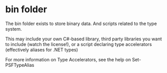 ﻿# bin folder

The bin folder exists to store binary data. And scripts related to the type system.

This may include your own C#-based library, third party libraries you want to include (watch the license!), or a script declaring type accelerators (effectively aliases for .NET types)

For more information on Type Accelerators, see the help on Set-PSFTypeAlias